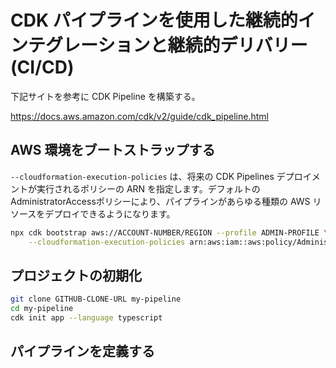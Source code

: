 # CDK パイプラインを使用した継続的インテグレーションと継続的デリバリー (CI/CD)

下記サイトを参考に CDK Pipeline を構築する。

https://docs.aws.amazon.com/cdk/v2/guide/cdk_pipeline.html

## AWS 環境をブートストラップする

`--cloudformation-execution-policies` は、将来の CDK Pipelines デプロイメントが実行されるポリシーの ARN を指定します。デフォルトの AdministratorAccessポリシーにより、パイプラインがあらゆる種類の AWS リソースをデプロイできるようになります。

```bash
npx cdk bootstrap aws://ACCOUNT-NUMBER/REGION --profile ADMIN-PROFILE \
    --cloudformation-execution-policies arn:aws:iam::aws:policy/AdministratorAccess
```

## プロジェクトの初期化

```bash
git clone GITHUB-CLONE-URL my-pipeline
cd my-pipeline
cdk init app --language typescript
```

## パイプラインを定義する

```bash

```
